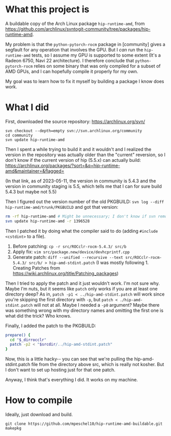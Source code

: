 # What this project is
A buildable copy of the Arch Linux package `hip-runtime-amd`, from https://github.com/archlinux/svntogit-community/tree/packages/hip-runtime-amd.

My problem is that the `python-pytorch-rocm` package in [community] gives a segfault for any operation that involves the GPU.
But I *can* run the `hip-runtime-amd` tests, so I assume my GPU is supported to some extent (It's a Radeon 6750, Navi 22 architecture).
I therefore conclude that `python-pytorch-rocm` relies on some binary that was only compiled for a subset of AMD GPUs, and I can hopefully compile it properly for my own.

My goal was to learn how to fix it myself by building a package I know does work.

# What I did
First, downloaded the source repository: https://archlinux.org/svn/
```
svn checkout --depth=empty svn://svn.archlinux.org/community
cd community
svn update hip-runtime-amd
```

Then I spent a while trying to build it and it wouldn't and I realized the version in the repository was actually older than the "current" reversion, so I don't know if the current version of hip (5.5.x) can actually build:
https://archlinux.org/packages/?sort=&q=hip-runtime-amd&maintainer=&flagged=

(In that link, as of 2023-05-11, the version in community is 5.4.3 and the version in community staging is 5.5, which tells me that I can for sure build 5.4.3 but maybe not 5.5)

Then I figured out the version number of the old PKGBUILD: `svn log --diff hip-runtime-amd/trunk/PKGBUILD` and got that version:
```sh
rm -rf hip-runtime-amd # Might be unnecessary; I don't know if svn removes unnecessary stuff
svn update hip-runtime-amd -r 1396528
```
Then I patched it by doing what the compiler said to do (adding `#include <cstdint>` to a file).

1. Before patching: `cp -r src/ROCclr-rocm-5.4.3/ src/b`
2. Apply fix: `vim src/package.new/device/devhcprintf.cpp`
3. Generate patch: `diff --unified --recursive --text src/ROCclr-rocm-5.4.3/ src/b/ > hip-amd-stdint.patch`
(I was mostly following 1. Creating Patches from https://wiki.archlinux.org/title/Patching_packages)

Then I tried to apply the patch and it just wouldn't work. I'm not sure why. Maybe I'm nuts, but it seems like `patch` only works if you are at least one directory deep?
As in, `patch -p1 < ../hip-amd-stdint.patch` will work since you're skipping the first directory with `-p`, but `patch < ./hip-amd-stdint.patch` will not at all.
Maybe I needed a `-p0` argument? Maybe there was something wrong with my directory names and omitting the first one is what did the trick? Who knows.

Finally, I added the patch to the PKGBUILD:
```sh
prepare() {
  cd "$_dirrocclr"
  patch -p2 < "$srcdir/../hip-amd-stdint.patch"
}
```
Now, this is a little hacky-- you can see that we're pulling the hip-amd-stdint.patch file from the directory above src, which is really not kosher.
But I don't want to set up hosting just for that one patch.

Anyway, I think that's everything I did. It works on my machine.

# How to compile
Ideally, just download and build.
```
git clone https://github.com/mpeschel10/hip-runtime-amd-buildable.git
makepkg
```
